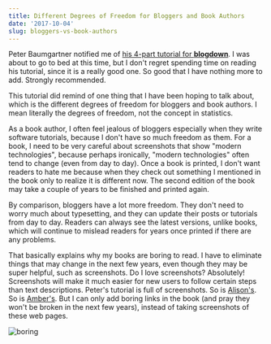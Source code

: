 ```yaml
---
title: Different Degrees of Freedom for Bloggers and Book Authors
date: '2017-10-04'
slug: bloggers-vs-book-authors
---
```


Peter Baumgartner notified me of [his 4-part tutorial for **blogdown**](http://notes.peter-baumgartner.net/tutorial/). I was about to go to bed at this time, but I don't regret spending time on reading his tutorial, since it is a really good one. So good that I have nothing more to add. Strongly recommended.

This tutorial did remind of one thing that I have been hoping to talk about, which is the different degrees of freedom for bloggers and book authors. I mean literally the degrees of freedom, not the concept in statistics. 

As a book author, I often feel jealous of bloggers especially when they write software tutorials, because I don't have so much freedom as them. For a book, I need to be very careful about screenshots that show "modern technologies", because perhaps ironically, "modern technologies" often tend to change (even from day to day). Once a book is printed, I don't want readers to hate me because when they check out something I mentioned in the book only to realize it is different now. The second edition of the book may take a couple of years to be finished and printed again. 

By comparison, bloggers have a lot more freedom. They don't need to worry much about typesetting, and they can update their posts or tutorials from day to day. Readers can always see the latest versions, unlike books, which will continue to mislead readers for years once printed if there are any problems.

That basically explains why my books are boring to read. I have to eliminate things that may change in the next few years, even though they may be super helpful, such as screenshots. Do I love screenshots? Absolutely! Screenshots will make it much easier for new users to follow certain steps than text descriptions. Peter's tutorial is full of screenshots. So is [Alison's](https://apreshill.rbind.io/post/up-and-running-with-blogdown/). So is [Amber's](https://proquestionasker.github.io/blog/2016/12/19/creatingsite/). But I can only add boring links in the book (and pray they won't be broken in the next few years), instead of taking screenshots of these web pages.

![boring](https://slides.yihui.name/gif/give-up.gif)
